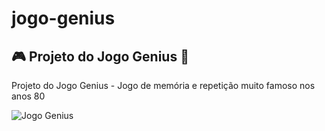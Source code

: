 # jogo-genius
## :video_game: Projeto do Jogo Genius :space_invader:
Projeto do Jogo Genius - Jogo de memória e repetição muito famoso nos anos 80

![Jogo Genius](https://github.com/marcoscapiberibe/projeto-jogo-genius/blob/main/image/gifgenius.gif)
